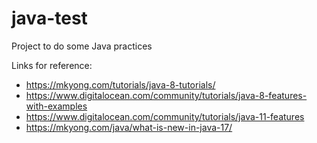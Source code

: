 # java-test
Project to do some Java practices

Links for reference:
 * https://mkyong.com/tutorials/java-8-tutorials/
 * https://www.digitalocean.com/community/tutorials/java-8-features-with-examples
 * https://www.digitalocean.com/community/tutorials/java-11-features
 * https://mkyong.com/java/what-is-new-in-java-17/